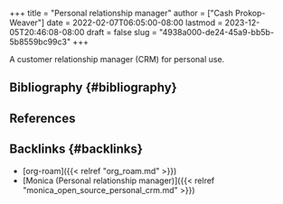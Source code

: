 +++
title = "Personal relationship manager"
author = ["Cash Prokop-Weaver"]
date = 2022-02-07T06:05:00-08:00
lastmod = 2023-12-05T20:46:08-08:00
draft = false
slug = "4938a000-de24-45a9-bb5b-5b8559bc99c3"
+++

A customer relationship manager (CRM) for personal use.


## Bibliography {#bibliography}

## References

<style>.csl-entry{text-indent: -1.5em; margin-left: 1.5em;}</style><div class="csl-bib-body">
</div>


## Backlinks {#backlinks}

-   [org-roam]({{< relref "org_roam.md" >}})
-   [Monica (Personal relationship manager)]({{< relref "monica_open_source_personal_crm.md" >}})

